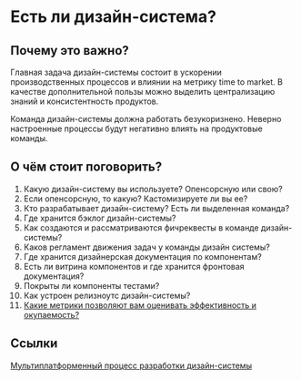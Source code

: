 # Есть ли дизайн-система?
## Почему это важно? 
Главная задача дизайн-системы состоит в ускорении производственных процессов и влиянии на метрику time to market. В качестве дополнительной пользы можно выделить централизацию знаний и консистентность продуктов.

Команда дизайн-системы должна работать безукоризнено. Неверно настроенные процессы будут негативно влиять на продуктовые команды.

## О чём стоит поговорить?
1. Какую дизайн-систему вы используете? Опенсорсную или свою?
2. Если опенсорсную, то какую? Кастомизируете ли вы ее?
3. Кто разрабатывает дизайн-систему? Есть ли выделенная команда?
4. Где хранится бэклог дизайн-системы?
5. Как создаются и рассматриваются фичреквесты в команде дизайн-системы?
6. Каков регламент движения задач у команды дизайн системы?
7. Где хранится дизайнерская документация по компонентам?
8. Есть ли витрина компонентов и где хранится фронтовая документация?
9. Покрыты ли компоненты тестами?
10. Как устроен релизноутс дизайн-системы?
11. [Какие метрики позволяют вам оценивать эффективность и окупаемость?](https://thedesignsystem.guide/design-system-metrics)

## Ссылки
[Мультиплатформенный процесс разработки дизайн-системы](https://www.figma.com/file/cAkztHg7H1era4PJC86r7R/The-multi-platform-development-process?type=design&node-id=4%3A72&mode=design&t=WhDFT94j6MQ9h1eV-1)
